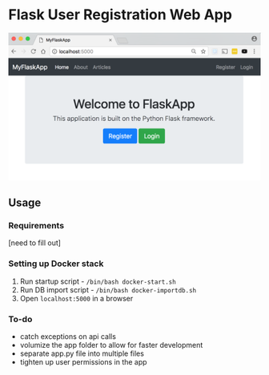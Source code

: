 # Flask User Registration Web App

![Screenshot](screenshot.png)

## Usage
### Requirements
[need to fill out]

### Setting up Docker stack
1. Run startup script - `/bin/bash docker-start.sh`
1. Run DB import script - `/bin/bash docker-importdb.sh`
1. Open `localhost:5000` in a browser

### To-do
* catch exceptions on api calls
* volumize the app folder to allow for faster development
* separate app.py file into multiple files
* tighten up user permissions in the app
